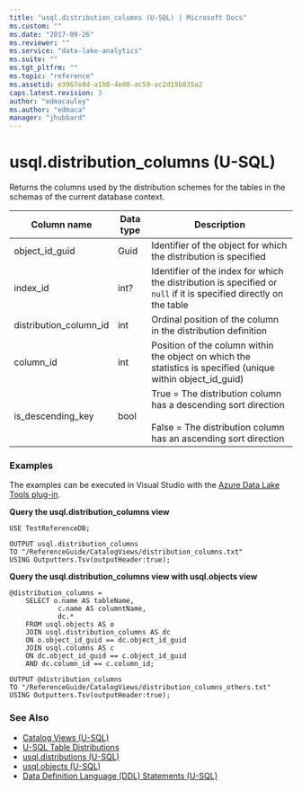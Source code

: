 ```yaml
---
title: "usql.distribution_columns (U-SQL) | Microsoft Docs"
ms.custom: ""
ms.date: "2017-09-26"
ms.reviewer: ""
ms.service: "data-lake-analytics"
ms.suite: ""
ms.tgt_pltfrm: ""
ms.topic: "reference"
ms.assetid: e3967e8d-a1b8-4e00-ac59-ac2d19b835a2
caps.latest.revision: 3
author: "edmacauley"
ms.author: "edmaca"
manager: "jhubbard"
---
```

# usql.distribution_columns (U-SQL)
Returns the columns used by the distribution schemes for the tables in the schemas of the current database context.

Column name  |Data type  |Description  
---------|---------|---------
object_id_guid     |Guid         |Identifier of the object for which the distribution is specified         
index_id     |int?         |Identifier of the index for which the distribution is specified or `null` if it is specified directly on the table         
distribution_column_id     |int         |Ordinal position of the column in the distribution definition         
column_id     |int         |Position of the column within the object on which the statistics is specified (unique within object_id_guid)         
is_descending_key     |bool         |True = The distribution column has a descending sort direction<br><br> False = The distribution column has an ascending sort direction  


### Examples
The examples can be executed in Visual Studio with the [Azure Data Lake Tools plug-in](https://www.microsoft.com/download/details.aspx?id=49504). 

**Query the usql.distribution_columns view**
```
USE TestReferenceDB;

OUTPUT usql.distribution_columns
TO "/ReferenceGuide/CatalogViews/distribution_columns.txt"
USING Outputters.Tsv(outputHeader:true);
```

**Query the usql.distribution_columns view with usql.objects view**
```
@distribution_columns =
    SELECT o.name AS tableName,
            c.name AS columntName,
            dc.*
    FROM usql.objects AS o
    JOIN usql.distribution_columns AS dc
    ON o.object_id_guid == dc.object_id_guid
    JOIN usql.columns AS c
    ON dc.object_id_guid == c.object_id_guid
    AND dc.column_id == c.column_id;

OUTPUT @distribution_columns
TO "/ReferenceGuide/CatalogViews/distribution_columns_others.txt"
USING Outputters.Tsv(outputHeader:true);  
```

### See Also
* [Catalog Views (U-SQL)](catalog-views-u-sql.md)
* [U-SQL Table Distributions ](create-table-u-sql-creating-a-table-with-schema.md#dis_sch)
* [usql.distributions (U-SQL)](usql-distributions-u-sql.md) 
* [usql.objects (U-SQL)](usql-objects-u-sql.md)
* [Data Definition Language (DDL) Statements (U-SQL)](data-definition-language-ddl-statements-u-sql.md)



